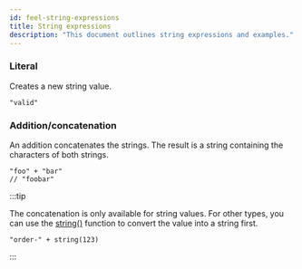 ```yaml
---
id: feel-string-expressions
title: String expressions
description: "This document outlines string expressions and examples."
---
```


### Literal

Creates a new string value.

```feel
"valid"
```

### Addition/concatenation

An addition concatenates the strings. The result is a string containing the characters of both strings.

```feel
"foo" + "bar"
// "foobar"
```

:::tip

The concatenation is only available for string values. For other types, you can use
the [string()](/docs/bpmn-dmn/feel/builtin-functions/feel-built-in-functions-conversion#string) function to convert
the value into a string first.

```feel
"order-" + string(123)
```

:::
